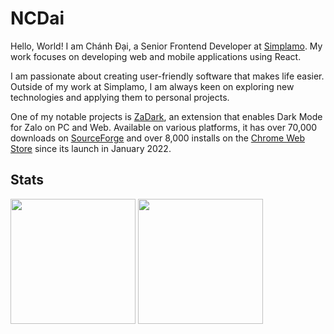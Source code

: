 # NCDai

Hello, World! I am Chánh Đại, a Senior Frontend Developer at [Simplamo](https://simplamo.com/?ref=IN-926722). My work focuses on developing web and mobile applications using React.

I am passionate about creating user-friendly software that makes life easier. Outside of my work at Simplamo, I am always keen on exploring new technologies and applying them to personal projects.

One of my notable projects is [ZaDark](https://zadark.com/?utm_source=github&utm_medium=readme), an extension that enables Dark Mode for Zalo on PC and Web. Available on various platforms, it has over 70,000 downloads on [SourceForge](https://sourceforge.net/projects/zadark) and over 8,000 installs on the [Chrome Web Store](https://chromewebstore.google.com/detail/llfhpkkeljlgnjgkholeppfnepmjppob) since its launch in January 2022.

## Stats

<span>
  <picture>
    <source
      srcset="https://ncdai-github-readme-stats.vercel.app/api?username=ncdai&theme=github_dark"
      media="(prefers-color-scheme: dark)"
    />
    <source
      srcset="https://ncdai-github-readme-stats.vercel.app/api?username=ncdai"
      media="(prefers-color-scheme: light), (prefers-color-scheme: no-preference)"
    />
    <img src="https://ncdai-github-readme-stats.vercel.app/api?username=ncdai" height=200 align="center" />
  </picture>
</span>

<span>
  <picture>
    <source
      srcset="https://ncdai-github-readme-stats.vercel.app/api/top-langs/?username=ncdai&langs_count=8&layout=compact&theme=github_dark"
      media="(prefers-color-scheme: dark)"
    />
    <source
      srcset="https://ncdai-github-readme-stats.vercel.app/api/top-langs/?username=ncdai&langs_count=8&layout=compact"
      media="(prefers-color-scheme: light), (prefers-color-scheme: no-preference)"
    />
    <img src="https://ncdai-github-readme-stats.vercel.app/api/top-langs/?username=ncdai&langs_count=8&layout=compact" height=200 align="center" />
  </picture>
</span>

<!-- <img height=200 align="center" src="https://ncdai-github-readme-stats.vercel.app/api?username=ncdai&theme=github_dark" /> -->
<!-- <img height=200 align="center" src="https://ncdai-github-readme-stats.vercel.app/api/top-langs/?username=ncdai&langs_count=8&layout=compact&theme=github_dark" /> -->

